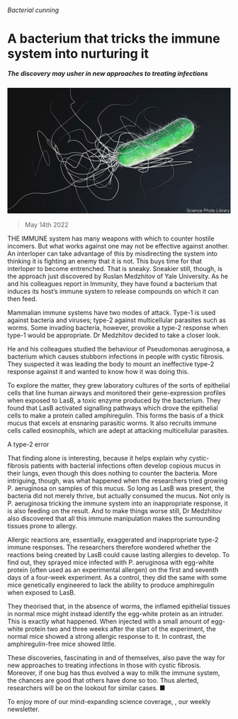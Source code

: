 ###### Bacterial cunning

# A bacterium that tricks the immune system into nurturing it 

##### The discovery may usher in new approaches to treating infections 

![image](images/20220514_stp002.jpg) 

> May 14th 2022 

THE IMMUNE system has many weapons with which to counter hostile incomers. But what works against one may not be effective against another. An interloper can take advantage of this by misdirecting the system into thinking it is fighting an enemy that it is not. This buys time for that interloper to become entrenched. That is sneaky. Sneakier still, though, is the approach just discovered by Ruslan Medzhitov of Yale University. As he and his colleagues report in Immunity, they have found a bacterium that induces its host’s immune system to release compounds on which it can then feed.

Mammalian immune systems have two modes of attack. Type-1 is used against bacteria and viruses; type-2 against multicellular parasites such as worms. Some invading bacteria, however, provoke a type-2 response when type-1 would be appropriate. Dr Medzhitov decided to take a closer look.


He and his colleagues studied the behaviour of Pseudomonas aeruginosa, a bacterium which causes stubborn infections in people with cystic fibrosis. They suspected it was leading the body to mount an ineffective type-2 response against it and wanted to know how it was doing this.

To explore the matter, they grew laboratory cultures of the sorts of epithelial cells that line human airways and monitored their gene-expression profiles when exposed to LasB, a toxic enzyme produced by the bacterium. They found that LasB activated signalling pathways which drove the epithelial cells to make a protein called amphiregulin. This forms the basis of a thick mucus that excels at ensnaring parasitic worms. It also recruits immune cells called eosinophils, which are adept at attacking multicellular parasites.

A type-2 error

That finding alone is interesting, because it helps explain why cystic-fibrosis patients with bacterial infections often develop copious mucus in their lungs, even though this does nothing to counter the bacteria. More intriguing, though, was what happened when the researchers tried growing P. aeruginosa on samples of this mucus. So long as LasB was present, the bacteria did not merely thrive, but actually consumed the mucus. Not only is P. aeruginosa tricking the immune system into an inappropriate response, it is also feeding on the result. And to make things worse still, Dr Medzhitov also discovered that all this immune manipulation makes the surrounding tissues prone to allergy.

Allergic reactions are, essentially, exaggerated and inappropriate type-2 immune responses. The researchers therefore wondered whether the reactions being created by LasB could cause lasting allergies to develop. To find out, they sprayed mice infected with P. aeruginosa with egg-white protein (often used as an experimental allergen) on the first and seventh days of a four-week experiment. As a control, they did the same with some mice genetically engineered to lack the ability to produce amphiregulin when exposed to LasB.

They theorised that, in the absence of worms, the inflamed epithelial tissues in normal mice might instead identify the egg-white protein as an intruder. This is exactly what happened. When injected with a small amount of egg-white protein two and three weeks after the start of the experiment, the normal mice showed a strong allergic response to it. In contrast, the amphiregulin-free mice showed little.

These discoveries, fascinating in and of themselves, also pave the way for new approaches to treating infections in those with cystic fibrosis. Moreover, if one bug has thus evolved a way to milk the immune system, the chances are good that others have done so too. Thus alerted, researchers will be on the lookout for similar cases. ■

To enjoy more of our mind-expanding science coverage, , our weekly newsletter.

